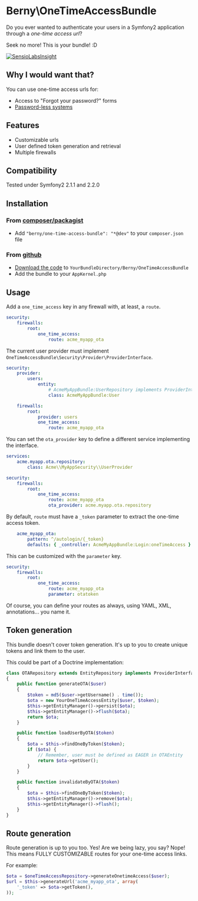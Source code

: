 Berny\OneTimeAccessBundle
=========================

Do you ever wanted to authenticate your users in a Symfony2 application through a *one-time access url*?

Seek no more! This is your bundle! :D

[![SensioLabsInsight](https://insight.sensiolabs.com/projects/e0a17c4a-fcc8-4e10-90ed-2c601c406924/small.png)](https://insight.sensiolabs.com/projects/e0a17c4a-fcc8-4e10-90ed-2c601c406924)

Why I would want that?
----------------------

You can use one-time access urls for:
- Access to "Forgot your password?" forms
- [Password-less systems](http://notes.xoxco.com/post/27999787765/is-it-time-for-password-less-login)

Features
--------

- Customizable urls
- User defined token generation and retrieval
- Multiple firewalls

Compatibility
-------------
Tested under Symfony2 2.1.1 and 2.2.0

Installation
------------
### From [composer/packagist](https://getcomposer.org)
- Add `"berny/one-time-access-bundle": "*@dev"` to your `composer.json` file

### From [github](https://github.com)
- [Download the code](https://github.com/xphere/OneTimeAccessBundle) to `YourBundleDirectory/Berny/OneTimeAccessBundle`
- Add the bundle to your `AppKernel.php`

Usage
-----
Add a `one_time_access` key in any firewall with, at least, a `route`.

```yml
security:
    firewalls:
        root:
            one_time_access:
                route: acme_myapp_ota
```

The current user provider must implement `OneTimeAccessBundle\Security\Provider\ProviderInterface`.

```yml
security:
    provider:
        users:
            entity:
                # AcmeMyAppBundle:UserRepository implements ProviderInterface
                class: AcmeMyAppBundle:User

    firewalls:
        root:
            provider: users
            one_time_access:
                route: acme_myapp_ota
```

You can set the `ota_provider` key to define a different service implementing the interface.

```yml
services:
    acme.myapp.ota.repository:
        class: Acme\\MyAppSecurity\\UserProvider

security:
    firewalls:
        root:
            one_time_access:
                route: acme_myapp_ota
                ota_provider: acme.myapp.ota.repository
```

By default, `route` must have a `_token` parameter to extract the one-time access token.

```yml
    acme_myapp_ota:
        pattern: ^/autologin/{_token}
        defaults: { _controller: AcmeMyAppBundle:Login:oneTimeAccess }
```

This can be customized with the `parameter` key.

```yml
security:
    firewalls:
        root:
            one_time_access:
                route: acme_myapp_ota
                parameter: otatoken
```

Of course, you can define your routes as always, using YAML, XML, annotations... you name it.

Token generation
----------------
This bundle doesn't cover token generation.
It's up to you to create unique tokens and link them to the user.

This could be part of a Doctrine implementation:
```php
class OTARepository extends EntityRepository implements ProviderInterface
{
    public function generateOTA($user)
    {
        $token = md5($user->getUsername() . time());
        $ota = new YourOneTimeAccessEntity($user, $token);
        $this->getEntityManager()->persist($ota);
        $this->getEntityManager()->flush($ota);
        return $ota;
    }

    public function loadUserByOTA($token)
    {
        $ota = $this->findOneByToken($token);
        if ($ota) {
            // Remember, user must be defined as EAGER in OTAEntity
            return $ota->getUser();
        }
    }

    public function invalidateByOTA($token)
    {
        $ota = $this->findOneByToken($token);
        $this->getEntityManager()->remove($ota);
        $this->getEntityManager()->flush();
    }
}
```

Route generation
----------------
Route generation is up to you too. Yes!
Are we being lazy, you say? Nope!
This means FULLY CUSTOMIZABLE routes for your one-time access links.

For example:
```php
$ota = $oneTimeAccessRepository->generateOnetimeAccess($user);
$url = $this->generateUrl('acme_myapp_ota', array(
    '_token' => $ota->getToken(),
));
```
